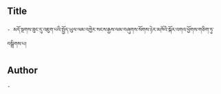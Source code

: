 ## Title
	- མདོ་སྔགས་ཟུང་དུ་འཇུག་པའི་སྤྱོད་ཡུལ་ལམ་འཁྱེར་སངས་རྒྱས་ལམ་བཞུགས་སོགས་ཉེར་མཁོའི་སྐོར་འགའ་ཕྱོགས་གཅིག་ཏུ་བསྒྲིགས་པ།

## Author
	- 

